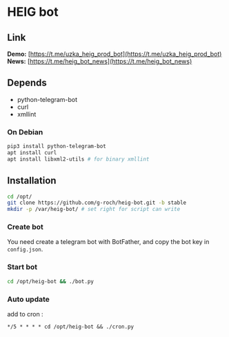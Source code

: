 # HEIG bot
## Link
**Demo:** [https://t.me/uzka_heig_prod_bot](https://t.me/uzka_heig_prod_bot)
**News:** [https://t.me/heig_bot_news](https://t.me/heig_bot_news)


## Depends
 - python-telegram-bot
 - curl
 - xmllint

### On Debian
```bash
pip3 install python-telegram-bot
apt install curl 
apt install libxml2-utils # for binary xmllint
```

## Installation

```bash
cd /opt/
git clone https://github.com/g-roch/heig-bot.git -b stable
mkdir -p /var/heig-bot/ # set right for script can write
```

### Create bot

You need create a telegram bot with BotFather, and copy
the bot key in `config.json`.

### Start bot

```bash
cd /opt/heig-bot && ./bot.py
```

### Auto update

add to cron :
```cron
*/5 * * * * cd /opt/heig-bot && ./cron.py
```
